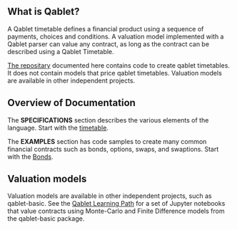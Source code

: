 ## What is Qablet?

A Qablet timetable defines a financial product using a sequence of payments, choices and conditions. A valuation model implemented with a Qablet parser can value any contract, as long as the contract can be described using a Qablet Timetable.

[The repositary](https://github.com/qablet/qablet-contracts) documented here contains code to create qablet timetables. It does not contain models that price qablet timetables. 
Valuation models are available in other independent projects.

## Overview of Documentation

The **SPECIFICATIONS** section describes the various elements of the language.
Start with the [timetable](specifications/timetable.md).

The **EXAMPLES** section has code samples to create many common financial contracts such as
bonds, options, swaps, and swaptions.
Start with the [Bonds](examples/bond_zero.md).

## Valuation models

Valuation models are available in other independent projects, such as qablet-basic. See the [Qablet Learning Path](https://qablet-academy.github.io/intro/) for a set of Jupyter notebooks that value contracts using Monte-Carlo and Finite Difference models from the qablet-basic package.
